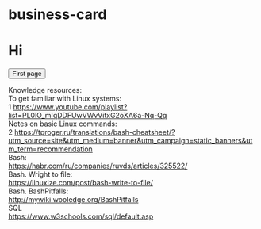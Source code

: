 # business-card
<h1>Hi</h1>

<form action="https://serhiivr.github.io/business-card/main.html" method="GET">
	<button type="submit" >First page</button>
</form>

Knowledge resources:
<br>
 To get familiar with Linux systems:
<br>
1 <a href="[url](https://www.youtube.com/playlist?list=PL0lO_mIqDDFUwVWvVitxG2oXA6a-Nq-Qq)">https://www.youtube.com/playlist?list=PL0lO_mIqDDFUwVWvVitxG2oXA6a-Nq-Qq</a>
<br>
 Notes on basic Linux commands:
<br>
2 <a href="[url](https://tproger.ru/translations/bash-cheatsheet/?utm_source=site&utm_medium=banner&utm_campaign=static_banners&utm_term=recommendation)">https://tproger.ru/translations/bash-cheatsheet/?utm_source=site&utm_medium=banner&utm_campaign=static_banners&utm_term=recommendation</a>
<br>
 Bash:
<br>
<a href="https://habr.com/ru/companies/ruvds/articles/325522/">https://habr.com/ru/companies/ruvds/articles/325522/</a>
<br>
Bash. Wright to file:<br>
<a href="https://linuxize.com/post/bash-write-to-file/">https://linuxize.com/post/bash-write-to-file/</a>
<br>
Bash. BashPitfalls:<br>
<a href="http://mywiki.wooledge.org/BashPitfalls">http://mywiki.wooledge.org/BashPitfalls</a>
<br>
SQL<br>
<a href="https://www.w3schools.com/sql/default.asp">https://www.w3schools.com/sql/default.asp</a>

